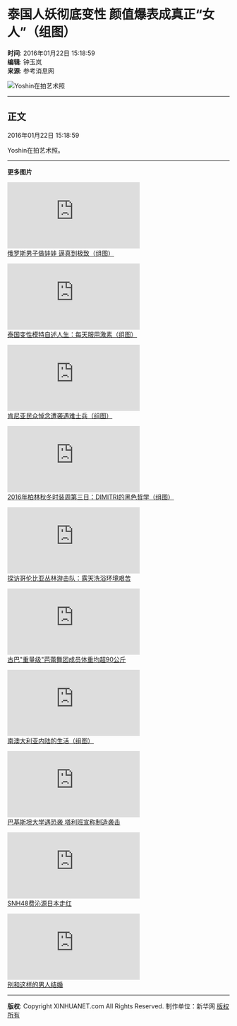 # 泰国人妖彻底变性 颜值爆表成真正“女人”（组图）

**时间**: 2016年01月22日 15:18:59  
**编辑**: 钟玉岚  
**来源**: 参考消息网  

![Yoshin在拍艺术照](http://imgs.xinhuanet.com/photo/static/articlel.gif)

---

## 正文

2016年01月22日 15:18:59

Yoshin在拍艺术照。

---

**更多图片**

![俄罗斯男子做娃娃 逼真到极致（组图）](http://news.xinhuanet.com/world/2016-01/22/c_128654899.htm)  
[俄罗斯男子做娃娃 逼真到极致（组图）](http://news.xinhuanet.com/world/2016-01/22/c_128654899.htm)

![泰国变性模特自述人生：每天服用激素（组图）](http://news.xinhuanet.com/world/2016-01/22/c_128654723.htm)  
[泰国变性模特自述人生：每天服用激素（组图）](http://news.xinhuanet.com/world/2016-01/22/c_128654723.htm)

![肯尼亚民众悼念遭袭遇难士兵（组图）](http://news.xinhuanet.com/world/2016-01/22/c_128654710.htm)  
[肯尼亚民众悼念遭袭遇难士兵（组图）](http://news.xinhuanet.com/world/2016-01/22/c_128654710.htm)

![2016年柏林秋冬时装周第三日：DIMITRI的黑色哲学（组图）](http://news.xinhuanet.com/world/2016-01/22/c_128654614.htm)  
[2016年柏林秋冬时装周第三日：DIMITRI的黑色哲学（组图）](http://news.xinhuanet.com/world/2016-01/22/c_128654614.htm)

![探访哥伦比亚丛林游击队：露天洗浴环境艰苦](http://news.xinhuanet.com/world/2016-01/21/c_128650978.htm)  
[探访哥伦比亚丛林游击队：露天洗浴环境艰苦](http://news.xinhuanet.com/world/2016-01/21/c_128650978.htm)

![古巴"重量级"芭蕾舞团成员体重均超90公斤](http://news.xinhuanet.com/world/2016-01/21/c_128650913.htm)  
[古巴"重量级"芭蕾舞团成员体重均超90公斤](http://news.xinhuanet.com/world/2016-01/21/c_128650913.htm)

![南澳大利亚内陆的生活（组图）](http://news.xinhuanet.com/world/2016-01/21/c_128650925.htm)  
[南澳大利亚内陆的生活（组图）](http://news.xinhuanet.com/world/2016-01/21/c_128650925.htm)

![巴基斯坦大学遇恐袭 塔利班宣称制造袭击](http://news.xinhuanet.com/world/2016-01/21/c_128650340.htm)  
[巴基斯坦大学遇恐袭 塔利班宣称制造袭击](http://news.xinhuanet.com/world/2016-01/21/c_128650340.htm)

![SNH48费沁源日本走红](http://japan.xinhuanet.com/2016-01/22/c_135031499.htm)  
[SNH48费沁源日本走红](http://japan.xinhuanet.com/2016-01/22/c_135031499.htm)

![别和这样的男人结婚](http://japan.xinhuanet.com/2016-01/22/c_135031414.htm)  
[别和这样的男人结婚](http://japan.xinhuanet.com/2016-01/22/c_135031414.htm)

---

**版权**: Copyright XINHUANET.com All Rights Reserved. 制作单位：新华网 [版权所有](http://www.xinhuanet.com/copyright.htm)